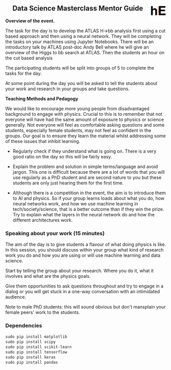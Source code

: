 <h2 align = 'center'> Data Science Masterclass Mentor Guide <img src="images/logo-black.png" width="50" align = 'right'/> </h2>

**Overview of the event.**

The task for the day is to develop the ATLAS H->bb analysis first using a cut based approach and then using a neural network. They will be completing the tasks on your machines using Jupyter Notebooks. There will be an introductory talk by ATLAS post-doc Andy Bell where he will give an overview of the Higgs to bb search at ATLAS. Then the students an hour on the cut based analysis

The participating students will be split into groups of 5 to complete the tasks for the day.

At some point during the day you will be asked to tell the students about your work and research in your groups and take questions.

**Teaching Methods and Pedagogy**

We would like to encourage more young people from disadvantaged background to engage with physics. Crucial to this is to remember that not everyone will have had the same amount of exposure to physics or science generally. Not everyone will feel as comfortable asking questions and some students, especially female students, may not feel as confident in the groups. Our goal is to ensure they learn the material whilst addressing some of these issues that inhibit learning.

* Regularly check if they understand what is going on. There is a very good ratio on the day so this will be fairly easy.

* Explain the problem and solution in simple terms/language and avoid jargon. This one is difficult because there are a lot of words that you will use regularly as a PhD student and are second nature to you but these students are only just hearing them for the first time.

* Although there is a competition in the event, the aim is to introduce them to AI and physics. So if your group learns loads about what you do, how neural networks work, and how we use machine learning in tech/society/science, that is a better outcome than if they win the prize. Try to explain what the layers in the neural network do and how the different architectures work.

### Speaking about your work (15 minutes)

The aim of the day is to give students a flavour of what doing physics is like. In this session, you should discuss within your group what kind of research work you do and how you are using or will use machine learning and data science.

Start by telling the group about your research. Where you do it, what it involves and what are the physics goals.

Give them opportunities to ask questions throughout and try to engage in a dialog or you will get stuck in a one-way conversation with an intimidated audience.

Note to male PhD students: this will sound obvious but don't mansplain your female peers' work to the students.

### Dependencies
```
sudo pip install matplotlib
sudo pip install scipy
sudo pip install scikit-learn
sudo pip install tensorflow
sudo pip install keras
sudo pip install pandas
```
